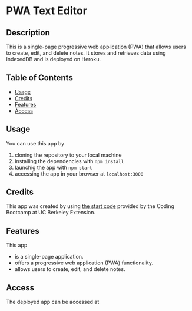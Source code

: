 # PWA Text Editor

## Description

This is a single-page progressive web application (PWA) that allows users to create, edit, and delete notes. It stores and retrieves data using IndexedDB and is deployed on Heroku.

## Table of Contents

- [Usage](#usage)
- [Credits](#credits)
- [Features](#features)
- [Access](#access)

## Usage

You can use this app by

1. cloning the repository to your local machine
2. installing the dependencies with `npm install`
3. launchig the app with `npm start`
4. accessing the app in your browser at `localhost:3000`

## Credits

This app was created by using [the start code](https://github.com/coding-boot-camp/cautious-meme) provided by the Coding Bootcamp at UC Berkeley Extension.

## Features

This app

- is a single-page application.
- offers a progressive web application (PWA) functionality.
- allows users to create, edit, and delete notes.

## Access

The deployed app can be accessed at
